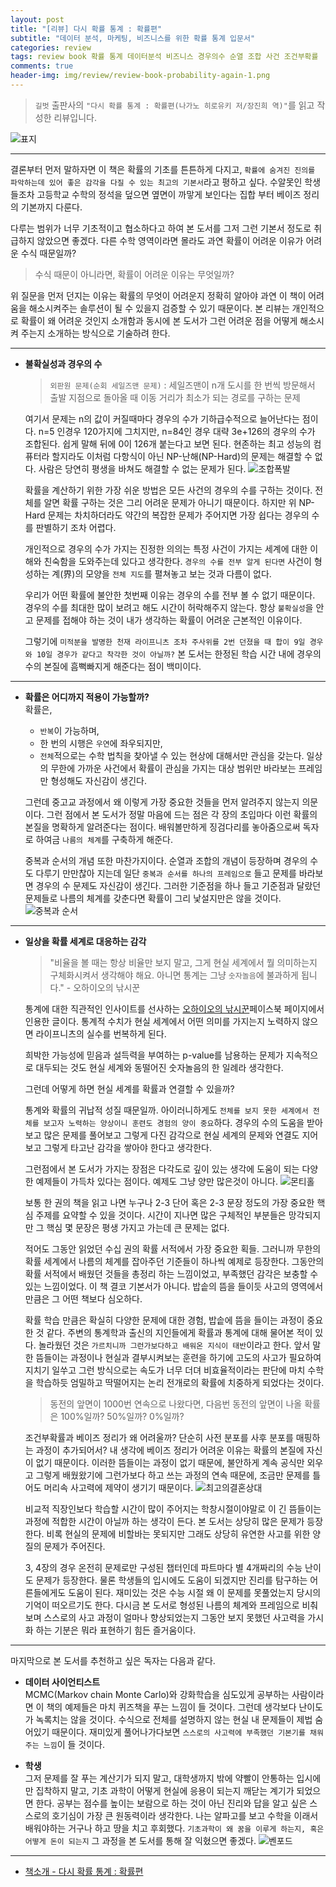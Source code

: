 ```yaml
---  
layout: post  
title: "[리뷰] 다시 확률 통계 : 확률편"  
subtitle: "데이터 분석, 마케팅, 비즈니스를 위한 확률 통계 입문서"  
categories: review  
tags: review book 확률 통계 데이터분석 비즈니스 경우의수 순열 조합 사건 조건부확률     
comments: true  
header-img: img/review/review-book-probability-again-1.png
---  
```

  
> `길벗` 출판사의 `"다시 확률 통계 : 확률편(나가노 히로유키 저/장진희 역)"`를 읽고 작성한 리뷰입니다.  

![표지](https://telegeam.github.io/assets/img/review/review-book-probability-again-1.png)  

---

결론부터 먼저 말하자면 이 책은 확률의 기초를 튼튼하게 다지고, `확률에 숨겨진 진의를 파악하는데 있어 좋은 감각을 다질 수 있는 최고의 기본서`라고 평하고 싶다. 수알못인 학생들조차 고등학교 수학의 정석을 덮으면 옆면이 까맣게 보인다는 집합 부터 베이즈 정리의 기본까지 다룬다. 

다루는 범위가 너무 기초적이고 협소하다고 하여 본 도서를 그저 그런 기본서 정도로 취급하지 않았으면 좋겠다. 다른 수학 영역이라면 몰라도 과연 확률이 어려운 이유가 어려운 수식 때문일까?

> 수식 때문이 아니라면, 확률이 어려운 이유는 무엇일까?

위 질문을 먼저 던지는 이유는 확률의 무엇이 어려운지 정확히 알아야 과연 이 책이 어려움을 해소시켜주는 솔루션이 될 수 있을지 검증할 수 있기 때문이다. 본 리뷰는 개인적으로 확률이 왜 어려운 것인지 소개함과 동시에 본 도서가 그런 어려운 점을 어떻게 해소시켜 주는지 소개하는 방식으로 기술하려 한다.

---

* __불확실성과 경우의 수__  
  > `외판원 문제(순회 세일즈맨 문제)`
  > : 세일즈맨이 n개 도시를 한 번씩 방문해서 출발 지점으로 돌아올 때 이동 거리가 최소가 되는 경로를 구하는 문제

  여기서 문제는 n의 값이 커질때마다 경우의 수가 기하급수적으로 늘어난다는 점이다. n=5 인경우 120가지에 그치지만, n=84인 경우 대략 3e+126의 경우의 수가 조합된다. 쉽게 말해 뒤에 0이 126개 붙는다고 보면 된다. 현존하는 최고 성능의 컴퓨터라 할지라도 이처럼 다항식이 아닌 NP-난해(NP-Hard)의 문제는 해결할 수 없다. 사람은 당연히 평생을 바쳐도 해결할 수 없는 문제가 된다.
  ![조합폭발](https://telegeam.github.io/assets/img/review/review-book-probability-again-2.png)  

  확률을 계산하기 위한 가장 쉬운 방법은 모든 사건의 경우의 수를 구하는 것이다. 전체를 알면 확률 구하는 것은 그리 어려운 문제가 아니기 때문이다. 하지만 위 NP-Hard 문제는 차치하더라도 약간의 복잡한 문제가 주어지면 가장 쉽다는 경우의 수를 판별하기 조차 어렵다. 

  개인적으로 경우의 수가 가지는 진정한 의의는 특정 사건이 가지는 세계에 대한 이해와 친숙함을 도와주는데 있다고 생각한다. `경우의 수를 전부 알게 된다면` 사건이 형성하는 계(界)의 모양을 `전체 지도`를 펼쳐놓고 보는 것과 다름이 없다. 

  우리가 어떤 확률에 불안한 첫번째 이유는 경우의 수를 전부 볼 수 없기 때문이다. 경우의 수를 최대한 많이 보려고 해도 시간이 허락해주지 않는다. 항상 `불확실성`을 안고 문제를 접해야 하는 것이 내가 생각하는 확률이 어려운 근본적인 이유이다. 
  
  그렇기에 `미적분을 발명한 천재 라이프니츠 조차 주사위를 2번 던졌을 때 합이 9일 경우와 10일 경우가 같다고 착각한 것이 아닐까?` 본 도서는 한정된 학습 시간 내에 경우의 수의 본질에 흠뻑빠지게 해준다는 점이 백미이다.

---

* __확률은 어디까지 적용이 가능할까?__  
  확률은,
  - `반복`이 가능하며,
  - 한 번의 시행은 `우연`에 좌우되지만,
  - `전체`적으로는 수학 법칙을 찾아낼 수 있는
  현상에 대해서만 관심을 갖는다. 일상의 무한에 가까운 사건에서 확률이 관심을 가지는 대상 범위만 바라보는 프레임만 형성해도 자신감이 생긴다. 

  그런데 중고교 과정에서 왜 이렇게 가장 중요한 것들을 먼저 알려주지 않는지 의문이다. 그런 점에서 본 도서가 정말 마음에 드는 점은 각 장의 초입마다 이런 확률의 본질을 명확하게 알려준다는 점이다. 배워볼만하게 징검다리를 놓아줌으로써 독자로 하여금 `나름의 체계`를 구축하게 해준다. 

  중복과 순서의 개념 또한 마찬가지이다. 순열과 조합의 개념이 등장하며 경우의 수도 다루기 만만찮아 지는데 일단 `중복과 순서를 하나의 프레임으로` 들고 문제를 바라보면 경우의 수 문제도 자신감이 생긴다. 그러한 기준점을 하나 들고 기준점과 달랐던 문제들로 나름의 체계를 갖춘다면 확률이 그리 낯설지만은 않을 것이다.
  ![중복과 순서](https://telegeam.github.io/assets/img/review/review-book-probability-again-6.png)  

---

* __일상을 확률 세계로 대응하는 감각__  
  > "비율을 볼 때는 항상 비율만 보지 말고, 그게 현실 세계에서 뭘 의미하는지 구체화시켜서 생각해야 해요. 아니면 통계는 그냥 `숫자놀음`에 불과하게 됩니다." - 오하이오의 낚시꾼

  통계에 대한 직관적인 인사이트를 선사하는 [오하이오의 낚시꾼](https://www.facebook.com/buckeyestatfisher/posts/750240282584022)페이스북 페이지에서 인용한 글이다. 통계적 수치가 현실 세계에서 어떤 의미를 가지는지 노력하지 않으면 라이프니츠의 실수를 번복하게 된다.

  희박한 가능성에 믿음과 설득력을 부여하는 p-value를 남용하는 문제가 지속적으로 대두되는 것도 현실 세계와 동떨어진 숫자놀음의 한 일례라 생각한다.

  그런데 어떻게 하면 현실 세계를 확률과 연결할 수 있을까? 

  통계와 확률의 귀납적 성질 때문일까. 아이러니하게도 `전체를 보지 못한 세계에서 전체를 보고자 노력하는 양상이니 훈련도 경험의 양이 중요`하다. 경우의 수의 도움을 받아보고 많은 문제를 풀어보고 그렇게 다진 감각으로 현실 세계의 문제와 연결도 지어보고 그렇게 타고난 감각을 쌓아야 한다고 생각한다. 

  그런점에서 본 도서가 가지는 장점은 다각도로 깊이 있는 생각에 도움이 되는 다양한 예제들이 가득차 있다는 점이다. 예제도 그냥 양만 많은것이 아니다. 
  ![몬티홀](https://telegeam.github.io/assets/img/review/review-book-probability-again-5.png)  

  보통 한 권의 책을 읽고 나면 누구나 2-3 단어 혹은 2-3 문장 정도의 가장 중요한 핵심 주제를 요약할 수 있을 것이다. 시간이 지나면 많은 구체적인 부분들은 망각되지만 그 핵심 몇 문장은 평생 가지고 가는데 큰 문제는 없다. 

  적어도 그동안 읽었던 수십 권의 확률 서적에서 가장 중요한 획들. 그러니까 무한의 확률 세계에서 나름의 체계를 잡아주던 기준들이 하나씩 예제로 등장한다. 그동안의 확률 서적에서 배웠던 것들을 총정리 하는 느낌이었고, 부족했던 감각은 보충할 수 있는 느낌이었다. 이 책 결코 기본서가 아니다. 밥솥의 뜸을 들이듯 사고의 영역에서 만큼은 그 어떤 책보다 심오하다.

  확률 학습 만큼은 확실히 다양한 문제에 대한 경험, 밥솥에 뜸을 들이는 과정이 중요한 것 같다. 주변의 통계학과 출신의 지인들에게 확률과 통계에 대해 물어본 적이 있다. 놀라웠던 것은 `가르치니까 그런가보다하고 배워온 지식이 태반`이라고 한다. 앞서 말한 뜸들이는 과정이나 현실과 결부시켜보는 훈련을 하기에 고도의 사고가 필요하여 지치기 일쑤고 그런 방식으로는 속도가 너무 더뎌 비효율적이라는 판단에 마치 수학을 학습하듯 엄밀하고 딱떨어지는 논리 전개로의 확률에 치중하게 되었다는 것이다. 

  > 동전의 앞면이 1000번 연속으로 나왔다면, 다음번 동전의 앞면이 나올 확률은 100%일까? 50%일까? 0%일까?

  조건부확률과 베이즈 정리가 왜 어려울까? 단순히 사전 분포를 사후 분포를 매핑하는 과정이 추가되어서? 내 생각에 베이즈 정리가 어려운 이유는 확률의 본질에 자신이 없기 때문이다. 이러한 뜸들이는 과정이 없기 때문에, 불안하게 계속 공식만 외우고 그렇게 배웠왔기에 그런가보다 하고 쓰는 과정의 연속 때문에, 조금만 문제를 틀어도 머리속 사고력에 제약이 생기기 때문이다.
  ![최고의결혼상대](https://telegeam.github.io/assets/img/review/review-book-probability-again-4.png)  

  비교적 직장인보다 학습할 시간이 많이 주어지는 학창시절이야말로 이 긴 뜸들이는 과정에 적합한 시간이 아닐까 하는 생각이 든다. 본 도서는 상당히 많은 문제가 등장한다. 비록 현실의 문제에 비할바는 못되지만 그래도 상당히 유연한 사고를 위한 양질의 문제가 주어진다. 
  
  3, 4장의 경우 온전히 문제로만 구성된 챕터인데 파트마다 별 4개짜리의 수능 난이도 문제가 등장한다. 물론 학생들의 입시에도 도움이 되겠지만 진리를 탐구하는 어른들에게도 도움이 된다. 재미있는 것은 수능 시절 왜 이 문제를 못풀었는지 당시의 기억이 떠오르기도 한다. 다시금 본 도서로 형성된 나름의 체계와 프레임으로 비춰보며 스스로의 사고 과정이 얼마나 향상되었는지 그동안 보지 못했던 사고력을 가시화 하는 기분은 뭐라 표현하기 힘든 즐거움이다. 

---

마지막으로 본 도서를 추천하고 싶은 독자는 다음과 같다.

* __데이터 사이언티스트__  
  MCMC(Markov chain Monte Carlo)와 강화학습을 심도있게 공부하는 사람이라면 이 책의 예제들은 마치 퀴즈책을 푸는 느낌이 들 것이다. 그런데 생각보다 난이도가 녹록치는 않을 것이다. 수식으로 전체를 설명하지 않는 현실 내 문제들이 제법 숨어있기 때문이다. 재미있게 풀어나가다보면 `스스로의 사고력에 부족했던 기본기를 채워주는 느낌`이 들 것이다.

* __학생__  
  그저 문제를 잘 푸는 계산기가 되지 말고, 대학생까지 밖에 약빨이 안통하는 입시에만 집착하지 말고, 기초 과학이 어떻게 현실에 응용이 되는지 깨닫는 계기가 되었으면 한다. 공부는 점수를 높이는 보람으로 하는 것이 아닌 진리와 답을 알고 싶은 스스로의 호기심이 가장 큰 원동력이라 생각한다. 나는 알파고를 보고 수학을 이래서 배워야하는 거구나 하고 땅을 치고 후회했다. `기초과학이 왜 꿈을 이루게 하는지, 혹은 어떻게 돈이 되는지` 그 과정을 본 도서를 통해 잘 익혔으면 좋겠다.
  ![벤포드](https://telegeam.github.io/assets/img/review/review-book-probability-again-3.png)  

---

* [책소개 - 다시 확률 통계 : 확률편](http://www.yes24.com/Product/Goods/90927118)
